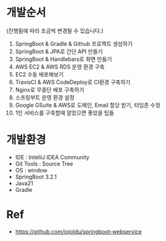 # 개발순서
(진행됨에 따라 조금씩 변경될 수 있습니다.)
1. SpringBoot & Gradle & Github 프로젝트 생성하기
2. SpringBoot & JPA로 간단 API 만들기
3. SpringBoot & Handlebars로 화면 만들기
4. AWS EC2 & AWS RDS 운영 환경 구축
5. EC2 수동 배포해보기
6. TravisCI & AWS CodeDeploy로 CI환경 구축하기
7. Nginx로 무중단 배포 구축하기
8. 스프링부트 운영 환경 설정
9. Google GSuite & AWS로 도메인, Email 할당 받기, 타임존 수정
10. 1인 서비스를 구축할때 알았으면 좋았을 팁들

# 개발환경
- IDE : IntelliJ IDEA Community
- Git Tools : Source Tree
- OS : window
- SpringBoot 3.2.1
- Java21
- Gradle

# Ref
- https://github.com/jojoldu/springboot-webservice